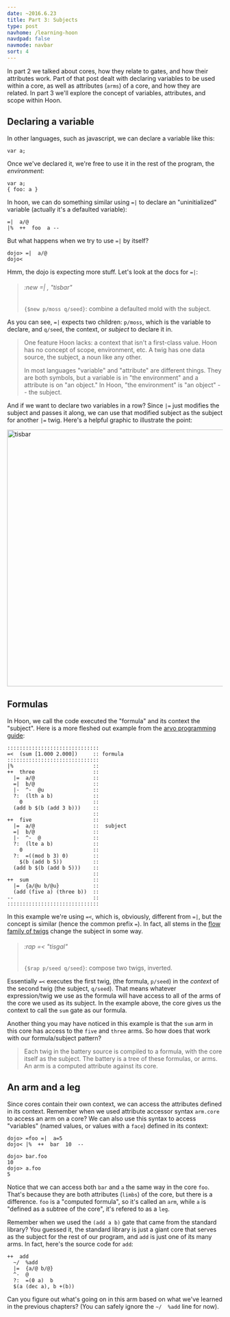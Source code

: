 ```yaml
---
date: ~2016.6.23
title: Part 3: Subjects
type: post
navhome: /learning-hoon
navdpad: false
navmode: navbar
sort: 4
---
```


In part 2 we talked about cores, how they relate to gates, and how their attributes work. Part of that post dealt with declaring variables to be used within a core, as well as attributes (`arms`) of a core, and how they are related. In part 3 we'll explore the concept of variables, attributes, and scope within Hoon.

## Declaring a variable

In other languages, such as javascript, we can declare a variable  like this:

```
var a;
```

Once we've declared it, we're free to use it in the rest of the program, the *environment*:

```
var a;
{ foo: a }
```

In hoon, we can do something similar using `=|` to declare an "uninitialized" variable (actually it's a defaulted variable):

```
=|  a/@
|%  ++  foo  a --
```

But what happens when we try to use `=|` by itself?

```
dojo> =|  a/@
dojo<
```

Hmm, the dojo is expecting more stuff. Let's look at the docs for `=|`:

> ###### :new =| , "tisbar"
> `{$new p/moss q/seed}`: combine a defaulted mold with the subject.

As you can see, `=|` expects two children: `p/moss`, which is the variable to declare, and `q/seed`, the context, or *subject* to declare it in. 

> One feature Hoon lacks: a context that isn't a first-class value. Hoon has no concept of scope, environment, etc. A twig has one data source, the subject, a noun like any other.
>
> In most languages "variable" and "attribute" are different things. They are both symbols, but a variable is in "the environment" and a attribute is on "an object." In Hoon, "the environment" is "an object" -- the subject.

And if we want to declare two variables in a row? Since `|=` just modifies the subject and passes it along, we can use that modified subject as the subject for another `|=` twig. Here's a helpful graphic to illustrate the point:

<img src="https://dl.dropboxusercontent.com/s/k1qnge5s0e99j63/tisbar.png" alt="tisbar" width="600"/>

## Formulas

In Hoon, we call the code executed the "formula" and its context the "subject". Here is a more fleshed out example from the [arvo programming guide](http://urbit.org/docs/arvo/subject/):

```
::::::::::::::::::::::::::::::
=<  (sum [1.000 2.000])     :: formula
::::::::::::::::::::::::::::::
|%                          ::
++  three                   ::
  |=  a/@                   ::
  =|  b/@                   ::
  |-  ^-  @u                ::
  ?:  (lth a b)             ::
    0                       ::
  (add b $(b (add 3 b)))    ::
                            ::
++  five                    ::
  |=  a/@                   ::  subject
  =|  b/@                   ::
  |-  ^-  @                 ::
  ?:  (lte a b)             ::
    0                       ::
  ?:  =((mod b 3) 0)        ::
    $(b (add b 5))          ::
  (add b $(b (add b 5)))    ::
                            ::
++  sum                     ::
  |=  {a/@u b/@u}           ::
  (add (five a) (three b))  ::
--                          ::
::::::::::::::::::::::::::::::
```

In this example we're using `=<`, which is, obviously, different from `=|`, but the concept is similar (hence the common prefix `=`). In fact, all stems in the [flow family of twigs](http://urbit.org/docs/hoon/twig/tis-flow/) change the subject in some way.

> ###### :rap =< "tisgal"
> `{$rap p/seed q/seed}`: compose two twigs, inverted.

Essentially `=<` executes the first twig, (the formula, `p/seed`) in the *context* of the second twig (the subject, `q/seed`). That means whatever expression/twig we use as the formula will have access to all of the arms of the core we used as its subject. In the example above, the core gives us the context to call the `sum` gate as our formula.

Another thing you may have noticed in this example is that the `sum` arm in this core has access to the `five` and `three` arms. So how does that work with our formula/subject pattern?

> Each twig in the battery source is compiled to a formula, with the core itself as the subject. The battery is a tree of these formulas, or arms. An arm is a computed attribute against its core.

## An arm and a leg

Since cores contain their own context, we can access the attributes defined in its context. Remember when we used attribute accessor syntax `arm.core` to access an arm on a core? We can also use this syntax to access "variables" (named values, or values with a `face`) defined in its context:

```
dojo> =foo =|  a=5
dojo< |%  ++  bar  10  --

dojo> bar.foo
10
dojo> a.foo
5
```

Notice that we can access both `bar` and `a` the same way in the core `foo`. That's because they are both attributes (`limbs`) of the core, but there is a difference. `foo` is a "computed formula", so it's called an `arm`, while `a` is "defined as a subtree of the core", it's refered to as a `leg`.

Remember when we used the `(add a b)` gate that came from the standard library? You guessed it, the standard library is just a giant core that serves as the subject for the rest of our program, and `add` is just one of its many arms. In fact, here's the source code for `add`:

```
++  add
  ~/  %add
  |=  {a/@ b/@}
  ^-  @
  ?:  =(0 a)  b
  $(a (dec a), b +(b))
```

Can you figure out what's going on in this arm based on what we've learned in the previous chapters? (You can safely ignore the `~/  %add` line for now).

